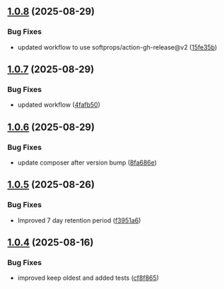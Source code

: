 ## [1.0.8](https://github.com/tearoom1/kirby-ftp-backup/compare/v1.0.7...v1.0.8) (2025-08-29)


### Bug Fixes

* updated workflow to use softprops/action-gh-release@v2 ([15fe35b](https://github.com/tearoom1/kirby-ftp-backup/commit/15fe35bf828762e13a8bcb6bdbcd4f222c5f175a))

## [1.0.7](https://github.com/tearoom1/kirby-ftp-backup/compare/v1.0.6...v1.0.7) (2025-08-29)


### Bug Fixes

* updated workflow ([4fafb50](https://github.com/tearoom1/kirby-ftp-backup/commit/4fafb5002d9f2266ba9f18dfa36a40b7e04a4236))

## [1.0.6](https://github.com/tearoom1/kirby-ftp-backup/compare/v1.0.5...v1.0.6) (2025-08-29)


### Bug Fixes

* update composer after version bump ([8fa686e](https://github.com/tearoom1/kirby-ftp-backup/commit/8fa686e87342f32015d7ce9cdf5ec833d9923845))

## [1.0.5](https://github.com/tearoom1/kirby-ftp-backup/compare/v1.0.4...v1.0.5) (2025-08-26)


### Bug Fixes

* Improved 7 day retention period ([f3951a6](https://github.com/tearoom1/kirby-ftp-backup/commit/f3951a627e50c90e7711eb37f9cfa5dfab9e0c4b))

## [1.0.4](https://github.com/tearoom1/kirby-ftp-backup/compare/v1.0.3...v1.0.4) (2025-08-16)


### Bug Fixes

* improved keep oldest and added tests ([cf8f865](https://github.com/tearoom1/kirby-ftp-backup/commit/cf8f8654d8b55f0e62fb88e552e8890241b7ed0b))

